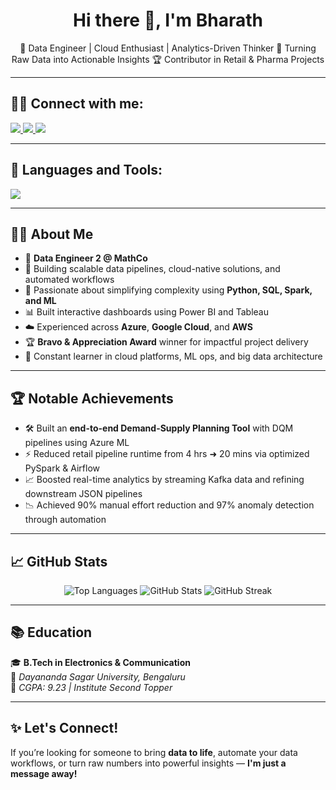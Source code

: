 <h1 align="center">Hi there 👋, I'm Bharath</h1>

<p align="center">
🚀 Data Engineer | Cloud Enthusiast | Analytics-Driven Thinker  
🎯 Turning Raw Data into Actionable Insights  
🏆 Contributor in Retail & Pharma Projects  
</p>

---

## 🧑‍💻 Connect with me:
<p align="left">
  <a href="https://www.linkedin.com/in/bharath-s-p-2a7612184" target="_blank">
    <img src="https://img.shields.io/badge/LinkedIn-%230077B5.svg?style=for-the-badge&logo=linkedin&logoColor=white"/>
  </a>
  <a href="https://github.com/bharathsp" target="_blank">
    <img src="https://img.shields.io/badge/GitHub-%23121011.svg?style=for-the-badge&logo=github&logoColor=white"/>
  </a>
  <a href="mailto:bharathsp0805@gmail.com">
    <img src="https://img.shields.io/badge/Gmail-D14836?style=for-the-badge&logo=gmail&logoColor=white"/>
  </a>
</p>

---

## 🧰 Languages and Tools:

<p align="left">
  <img src="https://skillicons.dev/icons?i=python,ai,anaconda,postgres,aws,azure,gcp,git,github,githubactions,kafka,docker,visualstudio,vscode,powershell" />
</p>

---

## 👨‍💼 About Me

- 💼 **Data Engineer 2 @ MathCo**  
- 🎯 Building scalable data pipelines, cloud-native solutions, and automated workflows  
- 🧠 Passionate about simplifying complexity using **Python, SQL, Spark, and ML**  
- 📊 Built interactive dashboards using Power BI and Tableau  
- ☁️ Experienced across **Azure**, **Google Cloud**, and **AWS**  
- 🏆 **Bravo & Appreciation Award** winner for impactful project delivery  
- 🌱 Constant learner in cloud platforms, ML ops, and big data architecture  

---

## 🏆 Notable Achievements

- 🛠 Built an **end-to-end Demand-Supply Planning Tool** with DQM pipelines using Azure ML  
- ⚡ Reduced retail pipeline runtime from 4 hrs ➜ 20 mins via optimized PySpark & Airflow  
- 📈 Boosted real-time analytics by streaming Kafka data and refining downstream JSON pipelines  
- 📉 Achieved 90% manual effort reduction and 97% anomaly detection through automation  

---

## 📈 GitHub Stats

<p align="center">
  <img src="https://github-readme-stats.vercel.app/api/top-langs/?username=bharathsp&layout=compact&theme=dark" alt="Top Languages"/>
  <img src="https://github-readme-stats.vercel.app/api?username=bharath&show_icons=true&theme=dark" alt="GitHub Stats"/>
  <img src="https://streak-stats.demolab.com/?user=bharathsp&theme=dark" alt="GitHub Streak"/>
</p>

---

## 📚 Education

🎓 **B.Tech in Electronics & Communication**  
📍 *Dayananda Sagar University, Bengaluru*  
🏅 *CGPA: 9.23 | Institute Second Topper*

---

## ✨ Let's Connect!

If you’re looking for someone to bring **data to life**, automate your data workflows, or turn raw numbers into powerful insights — **I'm just a message away!**

